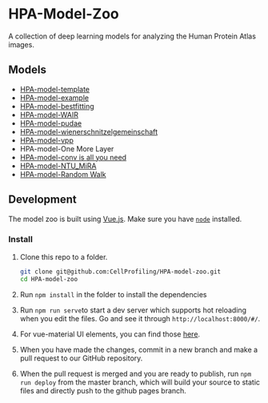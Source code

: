 # HPA-Model-Zoo

A collection of deep learning models for analyzing the Human Protein Atlas images.

## Models

* [HPA-model-template](https://github.com/CellProfiling/HPA-model-template)
* [HPA-model-example](https://github.com/oeway/HPA-model-example)
* [HPA-model-bestfitting](https://github.com/CellProfiling/HPA-competition-solutions/tree/master/bestfitting)
* [HPA-model-WAIR](https://github.com/CellProfiling/HPA-competition-solutions/tree/master/wair)
* [HPA-model-pudae](https://github.com/CellProfiling/pudae-kaggle-hpa)
* [HPA-model-wienerschnitzelgemeinschaft](https://kth.box.com/s/hcs1aydkx5q9hb5ynxfyn3qbwl0izj9x)
* [HPA-model-vpp](https://github.com/CellProfiling/HPA-competition-solutions/tree/master/vpp)
* HPA-model-One More Layer
* [HPA-model-conv is all you need](https://github.com/CellProfiling/HPA-competition-solutions/tree/master/conv_is_all_you_need)
* [HPA-model-NTU_MiRA](https://github.com/CellProfiling/HPA-competition-solutions/tree/master/ntu_mira)
* [HPA-model-Random Walk](https://github.com/CellProfiling/HPA-competition-solutions/tree/master/random_walk)

## Development

The model zoo is built using [Vue.js](https://vuejs.org/). Make sure you have [`node`](https://nodejs.org/en/) installed.

### Install

1. Clone this repo to a folder.

    ```sh
    git clone git@github.com:CellProfiling/HPA-model-zoo.git
    cd HPA-model-zoo
    ```

2. Run `npm install` in the folder to install the dependencies
3. Run `npm run serve`to start a dev server which supports hot reloading when you edit the files. Go and see it through `http://localhost:8000/#/`.
4. For vue-material UI elements, you can find those [here](https://vuematerial.io/).
5. When you have made the changes, commit in a new branch and make a pull request to our GitHub repository.
6. When the pull request is merged and you are ready to publish, run `npm run deploy` from the master branch, which will build your source to static files and directly push to the github pages branch.
